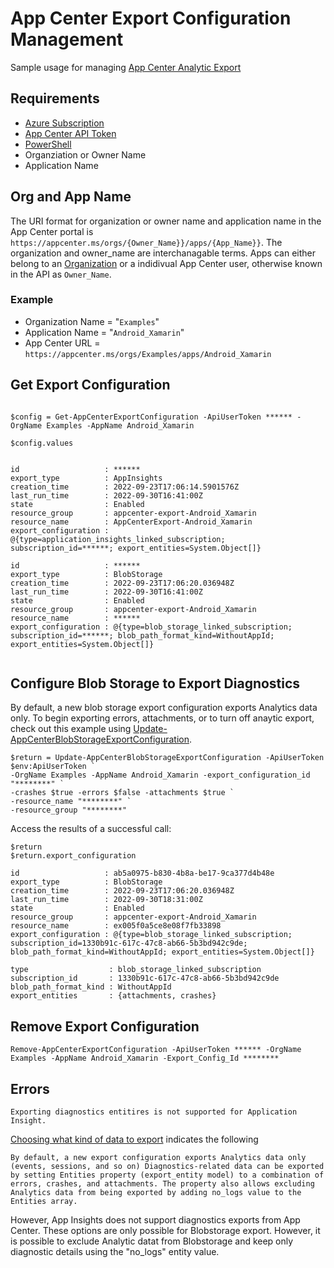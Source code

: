 # App Center Export Configuration Management

Sample usage for managing [App Center Analytic Export](https://learn.microsoft.com/en-us/appcenter/analytics/export)

## Requirements

* [Azure Subscription](https://learn.microsoft.com/en-us/appcenter/general/azure-subscriptions)
* [App Center API Token](https://learn.microsoft.com/en-us/appcenter/api-docs/#section02)
* [PowerShell](https://learn.microsoft.com/en-us/powershell/scripting/windows-powershell/install/installing-windows-powershell?view=powershell-7.2)
* Organziation or Owner Name
* Application Name


## Org and App Name

The URI format for organization or owner name and application name in the App Center portal is `https://appcenter.ms/orgs/{Owner_Name}}/apps/{App_Name}}`. The organization and owner_name are interchanagable terms. Apps can either belong to an [Organization](https://learn.microsoft.com/en-us/appcenter/dashboard/creating-and-managing-organizations) or a indidivual App Center user, otherwise known in the API as `Owner_Name`.

### Example

* Organization Name = "`Examples`"
* Application Name = "`Android_Xamarin`"
* App Center URL = `https://appcenter.ms/orgs/Examples/apps/Android_Xamarin`


## Get Export Configuration 

```

$config = Get-AppCenterExportConfiguration -ApiUserToken ****** -OrgName Examples -AppName Android_Xamarin

$config.values


id                   : ******
export_type          : AppInsights
creation_time        : 2022-09-23T17:06:14.5901576Z
last_run_time        : 2022-09-30T16:41:00Z
state                : Enabled
resource_group       : appcenter-export-Android_Xamarin
resource_name        : AppCenterExport-Android_Xamarin
export_configuration : @{type=application_insights_linked_subscription; subscription_id=******; export_entities=System.Object[]}

id                   : ******
export_type          : BlobStorage
creation_time        : 2022-09-23T17:06:20.036948Z
last_run_time        : 2022-09-30T16:41:00Z
state                : Enabled
resource_group       : appcenter-export-Android_Xamarin
resource_name        : ******
export_configuration : @{type=blob_storage_linked_subscription; subscription_id=******; blob_path_format_kind=WithoutAppId; export_entities=System.Object[]}


```


## Configure Blob Storage to Export Diagnostics 

By default, a new blob storage export configuration exports Analytics data only. To begin exporting errors, attachments, or to turn off anaytic export, check out this example using [Update-AppCenterBlobStorageExportConfiguration](/appCenter/AppCenterExportConfiguration.psm1).


```
$return = Update-AppCenterBlobStorageExportConfiguration -ApiUserToken $env:ApiUserToken `
-OrgName Examples -AppName Android_Xamarin -export_configuration_id "********" `
-crashes $true -errors $false -attachments $true `
-resource_name "********" `
-resource_group "********"
```

Access the results of a successful call:

```
$return
$return.export_configuration

id                   : ab5a0975-b830-4b8a-be17-9ca377d4b48e
export_type          : BlobStorage
creation_time        : 2022-09-23T17:06:20.036948Z
last_run_time        : 2022-09-30T18:31:00Z
state                : Enabled
resource_group       : appcenter-export-Android_Xamarin
resource_name        : ex005f0a5ce8e08f7fb33898
export_configuration : @{type=blob_storage_linked_subscription; subscription_id=1330b91c-617c-47c8-ab66-5b3bd942c9de; blob_path_format_kind=WithoutAppId; export_entities=System.Object[]}

type                  : blob_storage_linked_subscription
subscription_id       : 1330b91c-617c-47c8-ab66-5b3bd942c9de
blob_path_format_kind : WithoutAppId
export_entities       : {attachments, crashes}

```

## Remove Export Configuration

```
Remove-AppCenterExportConfiguration -ApiUserToken ****** -OrgName Examples -AppName Android_Xamarin -Export_Config_Id ********
```

## Errors

`Exporting diagnostics entitires is not supported for Application Insight.`

[Choosing what kind of data to export](https://learn.microsoft.com/en-us/appcenter/analytics/export#choosing-what-kind-of-data-to-export) indicates the following 

``` 
By default, a new export configuration exports Analytics data only (events, sessions, and so on) Diagnostics-related data can be exported by setting Entities property (export_entity model) to a combination of errors, crashes, and attachments. The property also allows excluding Analytics data from being exported by adding no_logs value to the Entities array.
```

However, App Insights does not support diagnostics exports from App Center. These options are only possible for Blobstorage export. However, it is possible to exclude Analytic datat from Blobstorage and keep only diagnostic details using the "no_logs" entity value. 




